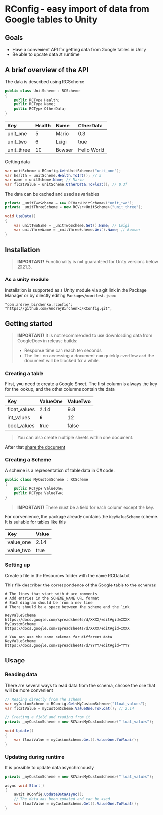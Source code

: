 ﻿# RConfig - easy import of data from Google tables to Unity

## Goals

* Have a convenient API for getting data from Google tables in Unity
* Be able to update data at runtime

## A brief overview of the API

The data is described using RCScheme

```c#
public class UnitScheme : RCScheme
{
    public RCType Health;
    public RCType Name;
    public RCType OtherData;
}
```

| Key        | Health | Name   | OtherData   |
|:-----------|:-------|:-------|:------------|
| unit_one   | 5      | Mario  | 0.3         |
| unit_two   | 6      | Luigi  | true        |
| unit_three | 10     | Bowser | Hello World |

Getting data

```c#
var unitScheme = RConfig.Get<UnitScheme>("unit_one");
var health = unitScheme.Health.ToInt(); // 5
var name = unitScheme.Name; // Mario
var floatValue = unitScheme.OtherData.ToFloat(); // 0.3f
```

The data can be cached and used as variables

```c#
private _unitTwoScheme = new RCVar<UnitScheme>("unit_two");
private _unitThreeScheme = new RCVar<UnitScheme>("unit_three");

void UseData()
{
    var unitTwoName = _unitTwoScheme.Get().Name; // Luigi
    var unitThreeName = _unitThreeScheme.Get().Name; // Bowser
}
```

## Installation

> **IMPORTANT!** Functionality is not guaranteed for Unity versions below 2021.3.

### As a unity module

Installation is supported as a Unity module via a git link in the Package Manager or by directly editing `Packages/manifest.json`:

```
"com.andrey_birchenko.rconfig": "https://github.com/AndreyBirchenko/RConfig.git",
```

## Getting started

> **IMPORTANT!** It is not recommended to use downloading data from GoogleDocs in release builds:
> * Response time can reach ten seconds.
> * The limit on accessing a document can quickly overflow and the document will be blocked for a while.

### Creating a table

First, you need to create a Google Sheet. The first column is always the key for the lookup, and the other columns contain the data

| Key          | ValueOne | ValueTwo |
|:-------------|:---------|:---------|
| float_values | 2.14     | 9.8      |
| int_values   | 6        | 12       |
| bool_values  | true     | false    |

> You can also create multiple sheets within one document.

After that [share the document](https://support.google.com/docs/answer/9331169?hl=en#6.1)

### Creating a Scheme

A scheme is a representation of table data in C# code.

```c#
public class MyCustomScheme : RCScheme
{
    public RCType ValueOne;
    public RCType ValueTwo;
}
```

> **IMPORTANT!** There must be a field for each column except the key.

For convenience, the package already contains the `KeyValueScheme` scheme. It is suitable for tables like this

| Key       | Value |
|:----------|:------|
| value_one | 2.14  |
| value_two | true  |

### Setting up

Create a file in the Resources folder with the name RCData.txt

This file describes the correspondence of the Google table to the schemas

```
# The lines that start with # are comments
# Add entries in the SCHEME_NAME URL format
# Each diagram should be from a new line
# There should be a space between the scheme and the link

KeyValueScheme https://docs.google.com/spreadsheets/d/XXXX/edit#gid=XXXX
MyCustomScheme https://docs.google.com/spreadsheets/d/XXXX/edit#gid=XXXX

# You can use the same schemas for different data
KeyValueScheme https://docs.google.com/spreadsheets/d/YYYY/edit#gid=YYYY
```

## Usage

### Reading data

There are several ways to read data from the schema, choose the one that will be more convenient

```c#
// Reading directly from the schema
var myCustomScheme = RConfig.Get<MyCustomScheme>("float_values");
var floatValue = myCustomScheme.ValueOne.ToFloat(); // 2.14

// Creating a field and reading from it
private _myCustomScheme = new RCVar<MyCustomScheme>("float_values");

void Update()
{
    var floatValue = myCustomScheme.Get().ValueOne.ToFloat();
}
```

### Updating during runtime

It is possible to update data asynchronously

```c#
private _myCustomScheme = new RCVar<MyCustomScheme>("float_values");

async void Start()
{
    await RConfig.UpdateDataAsync();
    // The data has been updated and can be used
    var floatValue = myCustomScheme.Get().ValueOne.ToFloat();
}
```